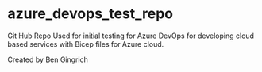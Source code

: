 # azure_devops_test_repo

Git Hub Repo Used for initial testing for Azure DevOps for developing cloud based services with Bicep files for Azure cloud.

Created by Ben Gingrich
